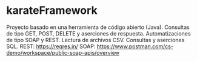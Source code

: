 # karateFramework
Proyecto basado en una herramienta de código abierto (Java). Consultas de tipo GET, POST, DELETE y aserciones de respuesta. Automatizaciones de tipo SOAP y REST. 
Lectura de archivos CSV. Consultas y aserciones SQL.
REST: https://reqres.in/
SOAP: https://www.postman.com/cs-demo/workspace/public-soap-apis/overview

